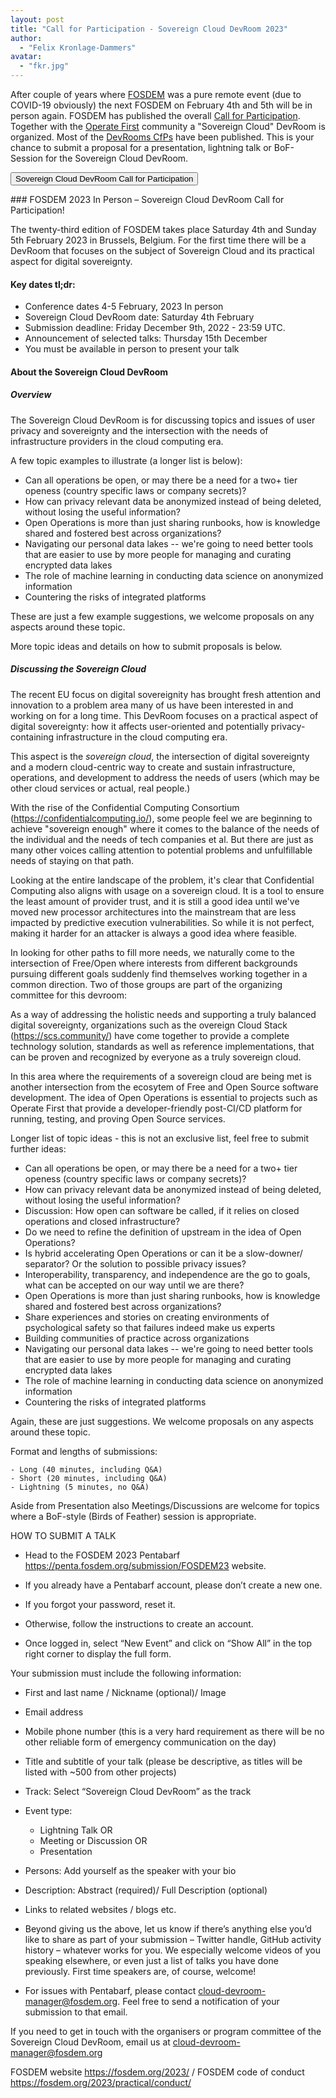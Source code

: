 ```yaml
---
layout: post
title: "Call for Participation - Sovereign Cloud DevRoom 2023"
author:
  - "Felix Kronlage-Dammers"
avatar:
  - "fkr.jpg"
---
```


After couple of years where [FOSDEM](https://www.fosdem.org) was a pure remote event (due to COVID-19 obviously)
the next FOSDEM on February 4th and 5th will be in person again. FOSDEM has published the overall [Call for Participation](https://fosdem.org/2023/news/2022-11-13-call-for-presentations/).
Together with the [Operate First](https://www.operate-first.cloud/) community a "Sovereign Cloud" DevRoom is organized.
Most of the [DevRooms CfPs](https://fosdem.org/2023/news/2022-11-07-accepted-developer-rooms/) have been published.
This is your chance to submit a proposal for a presentation, lightning talk or BoF-Session for the Sovereign Cloud DevRoom.

<p>
  <button class="btn btn-primary" type="button" data-bs-toggle="collapse" data-bs-target="#collapseCfP" aria-expanded="false" aria-controls="collapseCfP">
   Sovereign Cloud DevRoom Call for Participation 
  </button>
</p>
<div class="collapse" id="collapseCfP">
  <div class="card card-body" markdown="1">
### FOSDEM 2023 In Person – Sovereign Cloud DevRoom Call for Participation!

The twenty-third edition of FOSDEM takes place Saturday 4th and Sunday 5th
February 2023 in Brussels, Belgium.
For the first time there will be a DevRoom that focuses on the subject of Sovereign Cloud
and its  practical aspect for digital sovereignty.

#### Key dates tl;dr:

   - Conference dates 4-5 February, 2023 In person
   - Sovereign Cloud DevRoom date: Saturday 4th February
   - Submission deadline: Friday December 9th, 2022 - 23:59 UTC.
   - Announcement of selected talks: Thursday 15th December
   - You must be available in person to present your talk

#### About the Sovereign Cloud DevRoom

##### Overview

The Sovereign Cloud DevRoom is for discussing topics and issues of user privacy and
sovereignty and the intersection with the needs of infrastructure providers in the cloud
computing era.

A few topic examples to illustrate (a longer list is below):

- Can all operations be open, or may there be a need for a two+ tier openess (country specific laws or company secrets)?
- How can privacy relevant data be anonymized instead of being deleted, without losing the useful information?
- Open Operations is more than just sharing runbooks, how is knowledge shared and fostered best across organizations?
- Navigating our personal data lakes -- we're going to need better tools that are easier to use by more people for managing and curating encrypted data lakes
- The role of machine learning in conducting data science on anonymized information
- Countering the risks of integrated platforms

These are just a few example suggestions, we welcome proposals on any aspects around these topic.

More topic ideas and details on how to submit proposals is below.

##### Discussing the Sovereign Cloud

The recent EU focus on digital sovereignity has brought fresh attention and innovation to a problem
area many of us have been interested in and working on for a long time. This DevRoom focuses on
a practical aspect of digital sovereignty:  how it affects user-oriented and
potentially privacy-containing infrastructure in the cloud computing era.

This aspect is the _sovereign cloud_, the intersection of digital sovereignty and a modern cloud-centric
way to create and sustain infrastructure, operations, and development to address the needs of
users (which may be other cloud services or actual, real people.)

With the rise of the Confidential Computing Consortium (https://confidentialcomputing.io/), some
people feel we  are beginning to achieve "sovereign enough" where it comes to the balance of the
needs of the individual and the needs of tech companies et al. But there are just as many other voices
calling attention to potential problems and unfulfillable needs of staying on that path.

Looking at the entire landscape of the problem, it's clear that Confidential Computing also aligns with
usage on a sovereign cloud. It is a tool to ensure the least amount of provider trust, and it is still a good
idea until we've moved new processor architectures into the mainstream that are less impacted by
predictive execution vulnerabilities. So while it is not perfect, making it harder for an attacker is always
a good idea where feasible.

In looking for other paths to fill more needs, we naturally come to the intersection of Free/Open where
interests from different backgrounds pursuing different goals suddenly find themselves working together
in a common direction. Two of those groups are part of the organizing committee for this devroom:

As a way of addressing the holistic needs and supporting a truly balanced digital sovereignty, organizations
such as the  overeign Cloud Stack (https://scs.community/) have come together to provide a complete 
technology solution, standards as well as reference implementations, that can be proven and recognized
by everyone as a truly sovereign cloud.

In this area where the requirements of a sovereign cloud are being met is another intersection from the
ecosytem of Free and Open Source software development. The idea of Open Operations is essential to
projects such as Operate First that provide a developer-friendly post-CI/CD platform for running, testing,
and proving Open Source services.

Longer list of topic ideas - this is not an exclusive list, feel free to submit further ideas:

- Can all operations be open, or may there be a need for a two+ tier openess (country specific laws or company secrets)?
- How can privacy relevant data be anonymized instead of being deleted, without losing the useful information?
- Discussion: How open can software be called, if it relies on closed operations and closed infrastructure?
- Do we need to refine the definition of upstream in the idea of Open Operations?
- Is hybrid accelerating Open Operations or can it be a slow-downer/ separator? Or the solution to possible privacy issues?
- Interoperability, transparency, and independence are the go to goals, what can be accepted on our way until we are there?
- Open Operations is more than just sharing runbooks, how is knowledge shared and fostered best across organizations?
- Share experiences and stories on creating environments of psychological safety so that failures indeed make us experts
- Building communities of practice across organizations
- Navigating our personal data lakes -- we're going to need better tools that are easier to use by more people for managing and curating encrypted data lakes
- The role of machine learning in conducting data science on anonymized information
- Countering the risks of integrated platforms


Again, these are just suggestions. We welcome proposals on any aspects around these topic.


Format and lengths of submissions:

    - Long (40 minutes, including Q&A)
    - Short (20 minutes, including Q&A)
    - Lightning (5 minutes, no Q&A)

Aside from Presentation also Meetings/Discussions are welcome for topics where a BoF-style (Birds of Feather) session
is appropriate.

HOW TO SUBMIT A TALK

   - Head to the FOSDEM 2023 Pentabarf
   <https://penta.fosdem.org/submission/FOSDEM23> website.


   - If you already have a Pentabarf account, please don’t create a new one.
   - If you forgot your password, reset it.
   - Otherwise, follow the instructions to create an account.
   - Once logged in, select “New Event” and click on “Show All” in the top right corner to display the full form.
   
   Your submission must include the following information:


   - First and last name / Nickname (optional)/ Image
   - Email address
   - Mobile phone number (this is a very hard requirement as there will be no other reliable form of emergency communication on the day)
   - Title and subtitle of your talk (please be descriptive, as titles will be listed with ~500 from other projects)
   - Track: Select “Sovereign Cloud DevRoom” as the track
   - Event type: 
       - Lightning Talk OR
       - Meeting or Discussion OR
       - Presentation
    
   - Persons: Add yourself as the speaker with your bio
   - Description: Abstract (required)/ Full Description (optional)
   - Links to related websites / blogs etc.
   - Beyond giving us the above, let us know if there’s anything else you’d like to share as part of your submission – Twitter handle, GitHub activity
   history – whatever works for you. We especially welcome videos of you speaking elsewhere, or even just a list of talks you have done previously.
   First time speakers are, of course, welcome!
   - For issues with Pentabarf, please contact
   cloud-devroom-manager@fosdem.org. Feel free to send a notification of
   your submission to that email.


If you need to get in touch with the organisers or program committee of the
Sovereign Cloud DevRoom, email us at cloud-devroom-manager@fosdem.org


FOSDEM website <https://fosdem.org/2023/> / FOSDEM code of conduct
<https://fosdem.org/2023/practical/conduct/>
  </div>
</div>
